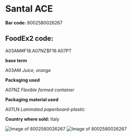 
# Santal ACE

**Bar code:** 8002580026267

## FoodEx2 code: 

A03AM#F18.A07NZ$F19.A07PT        

**base term** 

A03AM _Juice, orange_

**Packaging used** 

A07NZ _Flexible formed container_

**Packaging material used** 

A07LN _Laminated paperboard-plastic_


**Country where sold:** Italy

![Image of 8002580026267](https://static.openfoodfacts.org/images/products/800/034/047/0817/front_fr.7.400.jpg)
![Image of 8002580026267](https://world.openfoodfacts.org/images/products/800/258/002/6267/2.jpg)

